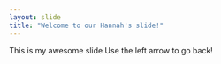 ```yaml
---
layout: slide
title: "Welcome to our Hannah's slide!"
---
```

This is my awesome slide
Use the left arrow to go back!

